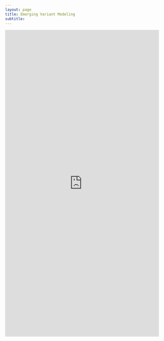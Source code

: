 ```yaml
---
layout: page
title: Emerging Variant Modeling
subtitle:
---
```


<head>
<!-- Global site tag (gtag.js) - Google Analytics -->
<script async src="https://www.googletagmanager.com/gtag/js?id=UA-208707791-1"></script>
<script>
  window.dataLayer = window.dataLayer || [];
  function gtag(){dataLayer.push(arguments);}
  gtag('js', new Date());

  gtag('config', 'UA-208707791-1');
</script>
</head>

<iframe height="1000" width="100%" frameborder="no" src="https://bacover1.shinyapps.io/alaska_covid/" > </iframe>
